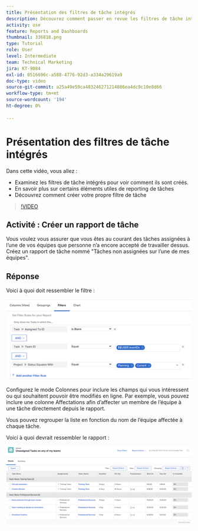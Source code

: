 ```yaml
---
title: Présentation des filtres de tâche intégrés
description: Découvrez comment passer en revue les filtres de tâche intégrés pour voir comment ils sont créés et créer votre propre filtre de tâche dans Workfront.
activity: use
feature: Reports and Dashboards
thumbnail: 336818.png
type: Tutorial
role: User
level: Intermediate
team: Technical Marketing
jira: KT-9084
exl-id: 0516696c-a588-4776-92d3-a334a29619a9
doc-type: video
source-git-commit: a25a49e59ca483246271214886ea4dc9c10e8d66
workflow-type: tm+mt
source-wordcount: '194'
ht-degree: 0%

---
```


# Présentation des filtres de tâche intégrés

Dans cette vidéo, vous allez :

* Examinez les filtres de tâche intégrés pour voir comment ils sont créés.
* En savoir plus sur certains éléments utiles de reporting de tâches
* Découvrez comment créer votre propre filtre de tâche

>[!VIDEO](https://video.tv.adobe.com/v/336818/?quality=12&learn=on)

## Activité : Créer un rapport de tâche

Vous voulez vous assurer que vous êtes au courant des tâches assignées à l’une de vos équipes que personne n’a encore accepté de travailler dessus. Créez un rapport de tâche nommé &quot;Tâches non assignées sur l’une de mes équipes&quot;.

## Réponse

Voici à quoi doit ressembler le filtre :

![Image de l’écran de création d’un filtre de tâche](assets/opening-built-in-task-filters-1.png)

Configurez le mode Colonnes pour inclure les champs qui vous intéressent ou qui souhaitent pouvoir être modifiés en ligne. Par exemple, vous pouvez inclure une colonne Affectations afin d’affecter un membre de l’équipe à une tâche directement depuis le rapport.

Vous pouvez regrouper la liste en fonction du nom de l’équipe affectée à chaque tâche.

Voici à quoi devrait ressembler le rapport :

![Image d’un rapport de tâche](assets/opening-built-in-task-filters-2.png)
